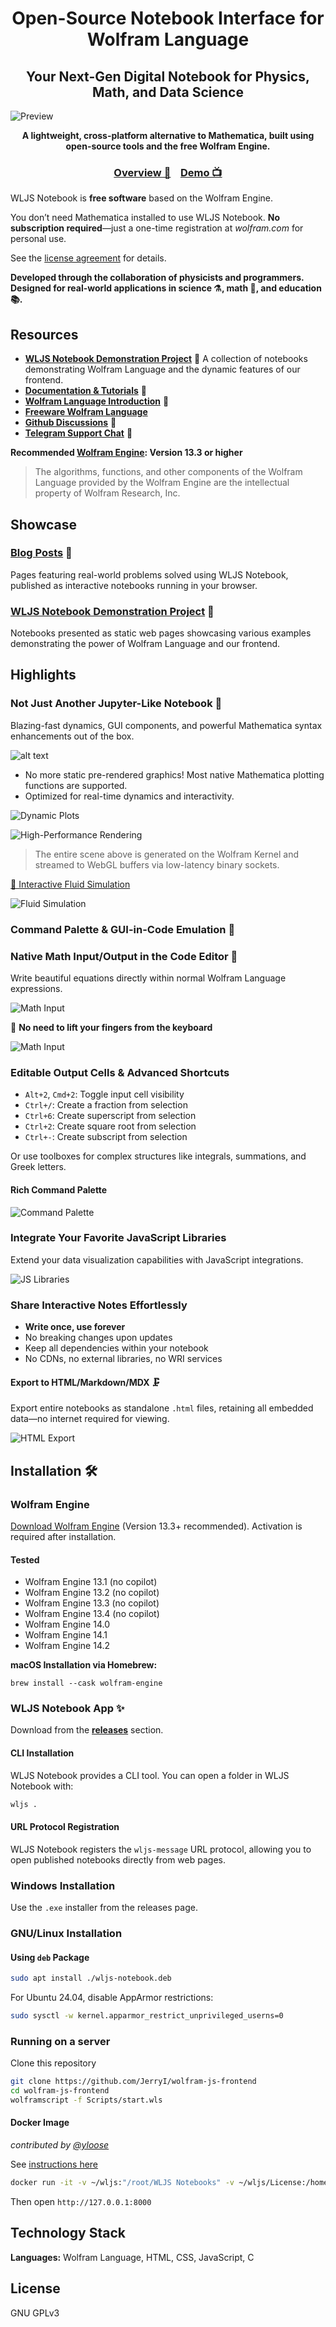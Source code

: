 <h1 align="center">Open-Source Notebook Interface for Wolfram Language</h1>
<h2 align="center">Your Next-Gen Digital Notebook for Physics, Math, and Data Science</h2>

![Preview](imgs/Toster.png)

<div align="center">
  <b style="color: var(--ifm-link-color);">
    A lightweight, cross-platform alternative to Mathematica, built using open-source tools and the free Wolfram Engine.
  </b>
</div>

<h3 align="center">
  <a href="https://jerryi.github.io/wljs-docs/frontend/Overview">Overview 🚀</a> &nbsp;&nbsp; 
  <a href="https://jerryi.github.io/wljs-docs/wljs-demo">Demo 📺</a>
</h3>

<div class="note">
  <p>
    WLJS Notebook is <b>free software</b> based on the Wolfram Engine.
  </p>
  <p>
    You don’t need Mathematica installed to use WLJS Notebook. <b>No subscription required</b>—just a one-time registration at <em>wolfram.com</em> for personal use.
  </p>
  <p>
    See the <a href="https://www.wolfram.com/legal/terms/wolfram-engine.html">license agreement</a> for details.
  </p>
</div>

__Developed through the collaboration of physicists and programmers. Designed for real-world applications in science ⚗️, math 🧮, and education 📚.__  

## Resources

- **[WLJS Notebook Demonstration Project](https://jerryi.github.io/wljs-docs/wljs-demo)** 🎉 A collection of notebooks demonstrating Wolfram Language and the dynamic features of our frontend.
- **[Documentation & Tutorials](https://jerryi.github.io/wljs-docs/)** 📔
- **[Wolfram Language Introduction](https://www.wolfram.com/language/elementary-introduction/3rd-ed/01-starting-out-elementary-arithmetic.html)** 🐺
- **[Freeware Wolfram Language](https://www.wolfram.com/engine/)**
- **[Github Discussions](https://github.com/JerryI/wolfram-js-frontend/discussions)** 💬
- **[Telegram Support Chat](https://t.me/wljs_support)** 🐴

**Recommended [Wolfram Engine](https://www.wolfram.com/engine/): Version 13.3 or higher**

> The algorithms, functions, and other components of the Wolfram Language provided by the Wolfram Engine are the intellectual property of Wolfram Research, Inc.

## Showcase

### **[Blog Posts](https://jerryi.github.io/wljs-docs/blog)** 🔗
Pages featuring real-world problems solved using WLJS Notebook, published as interactive notebooks running in your browser.

### **[WLJS Notebook Demonstration Project](https://jerryi.github.io/wljs-docs/wljs-demo)** 🔗
Notebooks presented as static web pages showcasing various examples demonstrating the power of Wolfram Language and our frontend.

## Highlights

### Not Just Another Jupyter-Like Notebook 🧨
Blazing-fast dynamics, GUI components, and powerful Mathematica syntax enhancements out of the box.

![alt text](imgs/Isingspins-ezgif.com-optipng.png)

- No more static pre-rendered graphics! Most native Mathematica plotting functions are supported.
- Optimized for real-time dynamics and interactivity.

![Dynamic Plots](imgs/manipulatePlot-ezgif.com-optimize.gif)

![High-Performance Rendering](imgs/flowerPot-ezgif.com-video-to-gif-converter.gif)

> The entire scene above is generated on the Wolfram Kernel and streamed to WebGL buffers via low-latency binary sockets.

[🔗 Interactive Fluid Simulation](https://jerryi.github.io/wljs-docs/blog/2024/08/18/fluid-1)

![Fluid Simulation](./imgs/fuid.webp)

### Command Palette & GUI-in-Code Emulation 🎨
### Native Math Input/Output in the Code Editor 🧮
Write beautiful equations directly within normal Wolfram Language expressions.

![Math Input](imgs/ezgif.com-math-1.gif)

🎹 __No need to lift your fingers from the keyboard__

![Math Input](imgs/ezgif.com-math-2.gif)

### Editable Output Cells & Advanced Shortcuts
- `Alt+2`, `Cmd+2`: Toggle input cell visibility
- `Ctrl+/`: Create a fraction from selection
- `Ctrl+6`: Create superscript from selection
- `Ctrl+2`: Create square root from selection
- `Ctrl+-`: Create subscript from selection

Or use toolboxes for complex structures like integrals, summations, and Greek letters.

#### Rich Command Palette

![Command Palette](https://github.com/JerryI/wolfram-js-frontend/assets/4111822/5f24d9d2-bd36-40df-85c8-c50cbc37a8cd)

### Integrate Your Favorite JavaScript Libraries
Extend your data visualization capabilities with JavaScript integrations.

![JS Libraries](./imgs/libJS-ezgif.com-optimize.gif)

### Share Interactive Notes Effortlessly
- __Write once, use forever__
- No breaking changes upon updates
- Keep all dependencies within your notebook
- No CDNs, no external libraries, no WRI services

#### Export to HTML/Markdown/MDX 🗜️
Export entire notebooks as standalone `.html` files, retaining all embedded data—no internet required for viewing.

![HTML Export](https://github.com/JerryI/wolfram-js-frontend/assets/4111822/855bae87-b8e2-4f3a-bfaa-d64e7c50f71e)

## Installation 🛠️

### **Wolfram Engine**
[Download Wolfram Engine](https://www.wolfram.com/engine/) (Version 13.3+ recommended). Activation is required after installation.

#### Tested
- Wolfram Engine 13.1 (no copilot)
- Wolfram Engine 13.2 (no copilot)
- Wolfram Engine 13.3 (no copilot)
- Wolfram Engine 13.4 (no copilot)
- Wolfram Engine 14.0
- Wolfram Engine 14.1
- Wolfram Engine 14.2

**macOS Installation via Homebrew:**
```shell
brew install --cask wolfram-engine
```

### **WLJS Notebook App ✨**
Download from the **[releases](https://github.com/JerryI/wolfram-js-frontend/releases)** section.

#### CLI Installation
WLJS Notebook provides a CLI tool. You can open a folder in WLJS Notebook with:
```bash
wljs .
```

#### URL Protocol Registration
WLJS Notebook registers the `wljs-message` URL protocol, allowing you to open published notebooks directly from web pages.

### **Windows Installation**
Use the `.exe` installer from the releases page.

### **GNU/Linux Installation**
#### Using `deb` Package
```bash
sudo apt install ./wljs-notebook.deb
```
For Ubuntu 24.04, disable AppArmor restrictions:
```bash
sudo sysctl -w kernel.apparmor_restrict_unprivileged_userns=0
```

### **Running on a server**
Clone this repository

```bash
git clone https://github.com/JerryI/wolfram-js-frontend
cd wolfram-js-frontend
wolframscript -f Scripts/start.wls
```

#### Docker Image
*contributed by [@yloose](https://github.com/yloose)*

See [instructions here](./container/README.md)

```bash
docker run -it -v ~/wljs:"/root/WLJS Notebooks" -v ~/wljs/License:/home/wljs/.WolframEngine/Licensing -e PUID=$(id -u) -e PGID=$(id -g) -p 8000:3000 --name wljs ghcr.io/jerryi/wolfram-js-frontend:main
```

Then open `http://127.0.0.1:8000`


## **Technology Stack**
**Languages:** Wolfram Language, HTML, CSS, JavaScript, C

## **License**
GNU GPLv3

